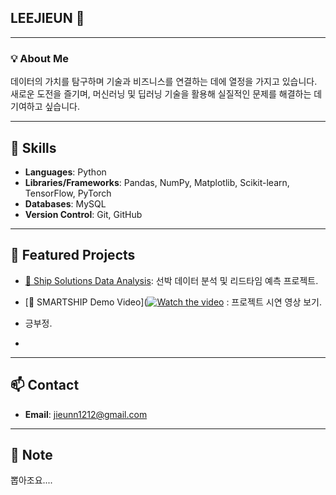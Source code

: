 ## LEEJIEUN 👋

---
### 💡 About Me
데이터의 가치를 탐구하며 기술과 비즈니스를 연결하는 데에 열정을 가지고 있습니다. 
새로운 도전을 즐기며, 머신러닝 및 딥러닝 기술을 활용해
실질적인 문제를 해결하는 데 기여하고 싶습니다.

---

## 🔧 Skills
- **Languages**: Python
- **Libraries/Frameworks**: Pandas, NumPy, Matplotlib, Scikit-learn, TensorFlow, PyTorch
- **Databases**: MySQL
- **Version Control**: Git, GitHub

---

## 📂 Featured Projects
- [🚢 Ship Solutions Data Analysis](#): 선박 데이터 분석 및 리드타임 예측 프로젝트.
- [🎥 SMARTSHIP Demo Video]([![Watch the video](https://github.com/user-attachments/assets/37ef937e-c45e-415d-8793-32359c2f86ed)](https://www.youtube.com/watch?v=drF5rMgZzB0)
: 프로젝트 시연 영상 보기.

- 긍부정.
- 
---

## 📫 Contact
- **Email**: jieunn1212@gmail.com
---

## 📌 Note
뽑아조요....
